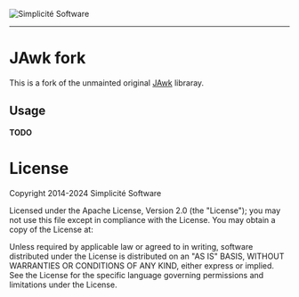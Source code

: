 ![Simplicit&eacute; Software](https://www.simplicite.io/resources/logos/logo250.png)
***

JAwk fork
=========

This is a fork of the unmainted original [JAwk](https://jawk.sourceforge.net/main.php) libraray. 

Usage
-----

**TODO**

License
=======

Copyright 2014-2024 Simplicit&eacute; Software

Licensed under the Apache License, Version 2.0 (the "License");
you may not use this file except in compliance with the License.
You may obtain a copy of the License at:

[](http://www.apache.org/licenses/LICENSE-2.0)

Unless required by applicable law or agreed to in writing, software
distributed under the License is distributed on an "AS IS" BASIS,
WITHOUT WARRANTIES OR CONDITIONS OF ANY KIND, either express or implied.
See the License for the specific language governing permissions and
limitations under the License.